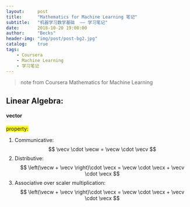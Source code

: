 ```yaml
---
layout:     post
title:      "Mathematics for Machine Learning 笔记"
subtitle:   "机器学习数学基础  —— 学习笔记"
date:       2018-10-20 19:00:00
author:     "Becks"
header-img: "img/post/post-bg2.jpg"
catalog:    true
tags:
    - Coursera
    - Machine Learning
    - 学习笔记
---
```

> note from Coursera Mathematics for Machine Learning
> 

## Linear Algebra: 

<script type="text/javascript" async src="https://cdn.mathjax.org/mathjax/latest/MathJax.js?config=TeX-MML-AM_CHTML"> </script>

#### vector

<span style="background-color: #FFFF00">property: </span>

1. Communicative: $$ \vecv \cdot \vecw  =  \vecw \cdot \vecv $$
2. Distributive: $$ \left(\vecw + \vecv \right)\cdot \vecx  =  \vecw \cdot \vecx + \vecv \cdot \vecx  $$
3. Associative over scaler multiplication: $$ \left(\vecw + \vecv \right)\cdot \vecx  =  \vecw \cdot \vecx + \vecv \cdot \vecx  $$